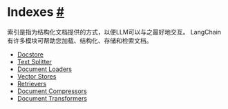 


 Indexes
 [#](#indexes "Permalink to this headline")
=====================================================



索引是指为结构化文档提供的方式，以便LLM可以与之最好地交互。
LangChain有许多模块可帮助您加载、结构化、存储和检索文档。



* [Docstore](modules/docstore)
* [Text Splitter](modules/text_splitter)
* [Document Loaders](modules/document_loaders)
* [Vector Stores](modules/vectorstores)
* [Retrievers](modules/retrievers)
* [Document Compressors](modules/document_compressors)
* [Document Transformers](modules/document_transformers)





